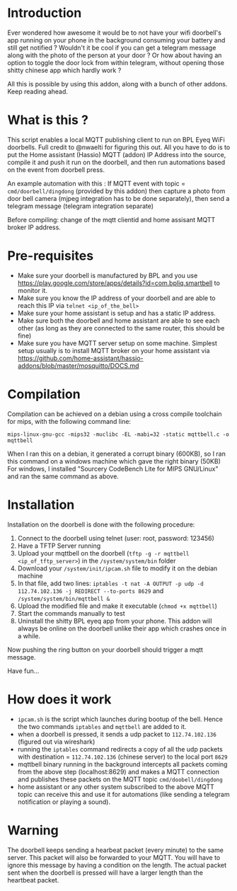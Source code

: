 # Introduction
Ever wondered how awesome it would be to not have your wifi doorbell's app running on your phone in the background consuming your battery and still get notified ?
Wouldn't it be cool if you can get a telegram message along with the photo of the person at your door ? 
Or how about having an option to toggle the door lock from within telegram, without opening those shitty chinese app which hardly work ?

All this is possible by using this addon, along with a bunch of other addons. Keep reading ahead.

# What is this ?
This script enables a local MQTT publishing client to run on BPL Eyeq WiFi doorbells. Full credit to @nwaelti for figuring this out.
All you have to do is to put the Home assistant (Hassio) MQTT (addon) IP Address into the source, compile it and push it run on the doorbell, and then run automations based on the event from doorbell press. 

An example automation with this : If MQTT event with topic = `cmd/doorbell/dingdong` (provided by this addon) then capture a photo from door bell camera (mjpeg integration has to be done separately), then send a telegram message (telegram integration separate) 

Before compiling: change of the mqtt clientid and home assisant MQTT broker IP address.

# Pre-requisites
- Make sure your doorbell is manufactured by BPL and you use https://play.google.com/store/apps/details?id=com.bpliq.smartbell to monitor it.
- Make sure you know the IP address of your doorbell and are able to reach this IP via `telnet <ip_of_the_bell>`
- Make sure your home assistant is setup and has a static IP address.
- Make sure both the doorbell and home assistant are able to see each other (as long as they are connected to the same router, this should be fine)
- Make sure you have MQTT server setup on some machine. Simplest setup usually is to install MQTT broker on your home assistant via https://github.com/home-assistant/hassio-addons/blob/master/mosquitto/DOCS.md

# Compilation
Compilation can be achieved on a debian using a cross compile toolchain for mips, with the following command line:

`mips-linux-gnu-gcc -mips32 -muclibc -EL -mabi=32 -static mqttbell.c -o mqttbell`

When I ran this on a debian, it generated a corrupt binary (600KB), so I ran this command on a windows machine which gave the right binary (50KB)
For windows, I installed "Sourcery CodeBench Lite for MIPS GNU/Linux" and ran the same command as above.

# Installation
Installation on the doorbell is done with the following procedure:

1. Connect to the doorbell using telnet (user: root, password: 123456)
2. Have a TFTP Server running
3. Upload your mqttbell on the doorbell (`tftp -g -r mqttbell <ip_of_tftp_server>`) in the `/system/system/bin` folder
4. Download your `/system/init/ipcam.sh` file to modify it on the debian machine
5. In that file, add two lines: `iptables -t nat -A OUTPUT -p udp -d 112.74.102.136 -j REDIRECT --to-ports 8629` and `/system/system/bin/mqttbell &`
6. Upload the modified file and make it executable (`chmod +x mqttbell`)
7. Start the commands manually to test
8. Uninstall the shitty BPL eyeq app from your phone. This addon will always be online on the doorbell unlike their app which crashes once in a while. 

Now pushing the ring button on your doorbell should trigger a mqtt message.

Have fun...

# How does it work
- `ipcam.sh` is the script which launches during bootup of the bell. Hence the two commands `iptables` and `mqttbell` are added to it.
- when a doorbell is pressed, it sends a udp packet to `112.74.102.136` (figured out via wireshark)
- running the `iptables` command redirects a copy of all the udp packets with destination = `112.74.102.136` (chinese server) to the local port `8629`
- mqttbell binary running in the background intercepts all packets coming from the above step (localhost:8629) and makes a MQTT connection and publishes these packets on the MQTT topic `cmd/doobell/dingdong`
- home assistant or any other system subscribed to the above MQTT topic can receive this and use it for automations (like sending a telegram notification or playing a sound).

# Warning
The doorbell keeps sending a hearbeat packet (every minute) to the same server. This packet will also be forwarded to your MQTT. You will have to ignore this message by having a condition on the length. The actual packet sent when the doorbell is pressed will have a larger length than the heartbeat packet.
